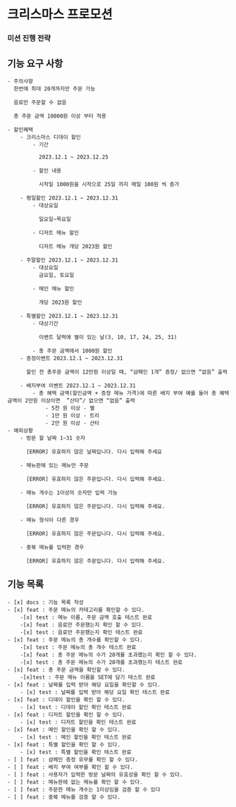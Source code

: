 #  크리스마스 프로모션

### 미션 진행 전략

## 기능 요구 사항
    - 주의사항
      한번에 최대 20개까지만 주문 가능

      음료만 주문할 수 없음

      총 주문 금액 10000원 이상 부터 적용

    - 할인혜택
        - 크리스마스 디데이 할인
            - 기간

              2023.12.1 ~ 2023.12.25

            - 할인 내용

              시작일 1000원을 시작으로 25일 까지 매일 100원 씩 증가

        - 평일할인 2023.12.1 ~ 2023.12.31
            - 대상요일

              일요일~목요일

            - 디저트 메뉴 할인

              디저트 메뉴 개당 2023원 할인

        - 주말할인 2023.12.1 ~ 2023.12.31
            - 대상요일
              금요일, 토요일

            - 메인 메뉴 할인

              개당 2023원 할인

        - 특별할인 2023.12.1 ~ 2023.12.31
            - 대상기간

              이벤트 달력에 별이 있는 날(3, 10, 17, 24, 25, 31)

            - 총 주문 금액에서 1000원 할인
        - 증정이벤트 2023.12.1 ~ 2023.12.31

          할인 전 총주문 금액이 12만원 이상일 때, “샴페인 1개” 증정/ 없으면 “없음” 출력

        - 배지부여 이벤트 2023.12.1 ~ 2023.12.31
            - 총 혜택 금액(할인금액 + 증정 메뉴 가격)에 따른 배지 부여 예를 들어 총 혜택 금액이 2만원 이상이면  ”산타”/ 없으면 “없음” 출력
                - 5천 원 이상 - 별
                - 1만 원 이상 - 트리
                - 2만 원 이상 - 산타
    - 예외상황
        - 방문 할 날짜 1~31 숫자

          [ERROR] 유효하지 않은 날짜입니다. 다시 입력해 주세요

        - 메뉴판에 있는 메뉴만 주문

          [ERROR] 유효하지 않은 주문입니다. 다시 입력해 주세요.

        - 메뉴 개수는 1이상의 숫자만 입력 가능

          [ERROR] 유효하지 않은 주문입니다. 다시 입력해 주세요.

        - 메뉴 형식이 다른 경우

          [ERROR] 유효하지 않은 주문입니다. 다시 입력해 주세요.

        - 중복 메뉴를 입력한 경우

          [ERROR] 유효하지 않은 주문입니다. 다시 입력해 주세요.

## 기능 목록
    - [x] docs : 기능 목록 작성
    - [x] feat : 주문 메뉴의 카테고리를 확인할 수 있다.
        -[x] test : 메뉴 이름, 주문 금액 호출 테스트 완료
        -[x] feat : 음료만 주문했는지 확인 할 수 있다.
        -[x] test : 음료만 주문했는지 확인 테스트 완료
    - [x] feat : 주문 메뉴의 총 개수를 확인할 수 있다.
        -[x] test : 주문 메뉴의 총 개수 테스트 완료
        -[x] feat : 총 주문 메뉴의 수가 20개를 초과했는지 확인 할 수 있다.
        -[x] test : 총 주문 메뉴의 수가 20개를 초과했는지 테스트 완료
    - [x] feat : 총 주문 금액을 확인할 수 있다.
        -[x]test : 주문 메뉴 이름을 SET에 담기 테스트 완료
    - [x] feat : 날짜를 입력 받아 해당 요일을 확인할 수 있다.
        - [x] test : 날짜를 입력 받아 해당 요일 확인 테스트 완료
    - [x] feat : 디데이 할인을 확인 할 수 있다.
        - [x] test : 디데이 할인 확인 테스트 완료
    - [x] feat : 디저트 할인을 확인 할 수 있다.
        - [x] test : 디저트 할인을 확인 테스트 완료
    - [x] feat : 메인 할인을 확인 할 수 있다.
        - [x] test : 메인 할인을 확인 테스트 완료
    - [x] feat : 특별 할인을 확인 할 수 있다.
        - [x] test : 특별 할인을 확인 테스트 완료
    - [ ] feat : 샴페인 증정 유무를 확인 할 수 있다.
    - [ ] feat : 배지 부여 여부를 확인 할 수 있다.
    - [ ] feat : 사용자가 입력한 방문 날짜의 유효성을 확인 할 수 있다.
    - [ ] feat : 메뉴판에 없는 메뉴를 확인 할 수 있다.
    - [ ] feat : 주문한 메뉴 개수는 1이상임을 검증 할 수 있다
    - [ ] feat : 중복 메뉴를 검증 할 수 있다.